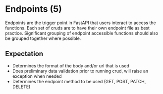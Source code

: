# Endpoints (5)

Endpoints are the trigger point in FastAPI that users interact to access the functions.
Each set of cruds are to have their own endpoint file as best practice.
Significant grouping of endpoint accessible functions should also be grouped together where possible.

## Expectation
- Determines the format of the body and/or url that is used
- Does preliminary data validation prior to running crud, will raise an exception when needed
- Determines the endpoint method to be used (GET, POST, PATCH, DELETE)